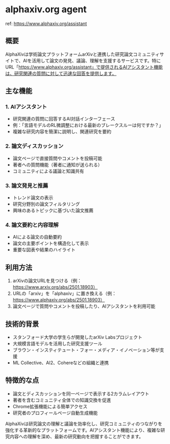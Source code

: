 # alphaxiv.org agent

ref: <https://www.alphaxiv.org/assistant>

## 概要

AlphaXivは学術論文プラットフォームarXivと連携した研究論文コミュニティサイトで、AIを活用して論文の発見、議論、理解を支援するサービスです。特にURL「<https://www.alphaxiv.org/assistant」で提供されるAIアシスタント機能は、研究関連の質問に対して迅速な回答を提供します。>

## 主な機能

### 1. AIアシスタント

- 研究関連の質問に回答するAI対話インターフェース
- 例：「言語モデルのRL微調整における最新のブレークスルーは何ですか？」
- 複雑な研究内容を簡潔に説明し、関連研究を要約

### 2. 論文ディスカッション

- 論文ページで直接質問やコメントを投稿可能
- 著者への質問機能（著者に通知が送られる）
- コミュニティによる議論と知識共有

### 3. 論文発見と推薦

- トレンド論文の表示
- 研究分野別の論文フィルタリング
- 興味のあるトピックに基づいた論文推薦

### 4. 論文要約と内容理解

- AIによる論文の自動要約
- 論文の主要ポイントを構造化して表示
- 重要な図表や結果のハイライト

## 利用方法

1. arXivの論文URLを見つける（例：<https://www.arxiv.org/abs/2501.18903）>
2. URLの「arxiv」を「alphaxiv」に置き換える（例：<https://www.alphaxiv.org/abs/2501.18903）>
3. 論文ページで質問やコメントを投稿したり、AIアシスタントを利用可能

## 技術的背景

- スタンフォード大学の学生らが開発したarXiv Labsプロジェクト
- 大規模言語モデルを活用した研究支援ツール
- ブラウン・インスティテュート・フォー・メディア・イノベーション等が支援
- ML Collective、AI2、Cohereなどの組織と連携

## 特徴的な点

- 論文とディスカッションを同一ページで表示する2カラムレイアウト
- 著者を含むコミュニティ全体での知識交換を促進
- Chrome拡張機能による簡単アクセス
- 研究者のプロフィールページ自動生成機能

AlphaXivは研究論文の理解と議論を効率化し、研究コミュニティのつながりを強化する革新的なプラットフォームです。AIアシスタント機能により、複雑な研究内容への理解を深め、最新の研究動向を把握することができます。
